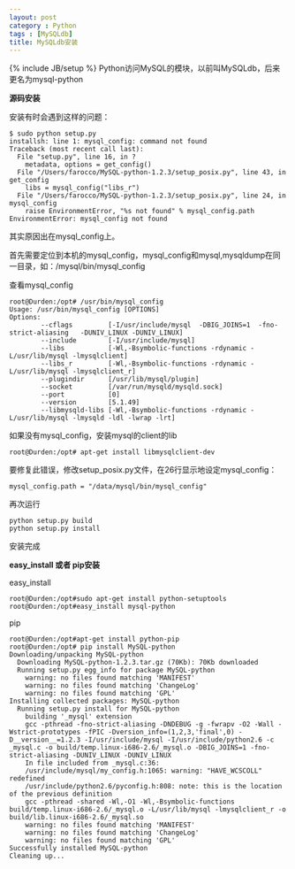 ```yaml
---
layout: post
category : Python
tags : [MySQLdb]
title: MySQLdb安装
---
```

{% include JB/setup %}
Python访问MySQL的模块，以前叫MySQLdb，后来更名为mysql-python

**源码安装**

安装有时会遇到这样的问题：

    $ sudo python setup.py
    installsh: line 1: mysql_config: command not found
    Traceback (most recent call last):
      File "setup.py", line 16, in ?
        metadata, options = get_config()
      File "/Users/farocco/MySQL-python-1.2.3/setup_posix.py", line 43, in
    get_config
        libs = mysql_config("libs_r")
      File "/Users/farocco/MySQL-python-1.2.3/setup_posix.py", line 24, in
    mysql_config
        raise EnvironmentError, "%s not found" % mysql_config.path
    EnvironmentError: mysql_config not found
    
其实原因出在mysql_config上。

首先需要定位到本机的mysql_config，mysql_config和mysql,mysqldump在同一目录，如：/mysql/bin/mysql_config

查看mysql_config

    root@Durden:/opt# /usr/bin/mysql_config
    Usage: /usr/bin/mysql_config [OPTIONS]
    Options:
            --cflags         [-I/usr/include/mysql  -DBIG_JOINS=1  -fno-strict-aliasing   -DUNIV_LINUX -DUNIV_LINUX]
            --include        [-I/usr/include/mysql]
            --libs           [-Wl,-Bsymbolic-functions -rdynamic -L/usr/lib/mysql -lmysqlclient]
            --libs_r         [-Wl,-Bsymbolic-functions -rdynamic -L/usr/lib/mysql -lmysqlclient_r]
            --plugindir      [/usr/lib/mysql/plugin]
            --socket         [/var/run/mysqld/mysqld.sock]
            --port           [0]
            --version        [5.1.49]
            --libmysqld-libs [-Wl,-Bsymbolic-functions -rdynamic -L/usr/lib/mysql -lmysqld -ldl -lwrap -lrt]

如果没有mysql_config，安装mysql的client的lib

    root@Durden:/opt# apt-get install libmysqlclient-dev
    
要修复此错误，修改setup_posix.py文件，在26行显示地设定mysql_config：

    mysql_config.path = "/data/mysql/bin/mysql_config"
    
再次运行

    python setup.py build
    python setup.py install
    
安装完成

**easy_install 或者 pip安装**

easy_install

    root@Durden:/opt#sudo apt-get install python-setuptools
    root@Durden:/opt#easy_install mysql-python

pip

    root@Durden:/opt#apt-get install python-pip
    root@Durden:/opt# pip install MySQL-python
    Downloading/unpacking MySQL-python
      Downloading MySQL-python-1.2.3.tar.gz (70Kb): 70Kb downloaded
      Running setup.py egg_info for package MySQL-python
        warning: no files found matching 'MANIFEST'
        warning: no files found matching 'ChangeLog'
        warning: no files found matching 'GPL'
    Installing collected packages: MySQL-python
      Running setup.py install for MySQL-python
        building '_mysql' extension
        gcc -pthread -fno-strict-aliasing -DNDEBUG -g -fwrapv -O2 -Wall -Wstrict-prototypes -fPIC -Dversion_info=(1,2,3,'final',0) -D__version__=1.2.3 -I/usr/include/mysql -I/usr/include/python2.6 -c _mysql.c -o build/temp.linux-i686-2.6/_mysql.o -DBIG_JOINS=1 -fno-strict-aliasing -DUNIV_LINUX -DUNIV_LINUX
        In file included from _mysql.c:36:
        /usr/include/mysql/my_config.h:1065: warning: "HAVE_WCSCOLL" redefined
        /usr/include/python2.6/pyconfig.h:808: note: this is the location of the previous definition
        gcc -pthread -shared -Wl,-O1 -Wl,-Bsymbolic-functions build/temp.linux-i686-2.6/_mysql.o -L/usr/lib/mysql -lmysqlclient_r -o build/lib.linux-i686-2.6/_mysql.so
        warning: no files found matching 'MANIFEST'
        warning: no files found matching 'ChangeLog'
        warning: no files found matching 'GPL'
    Successfully installed MySQL-python
    Cleaning up...
